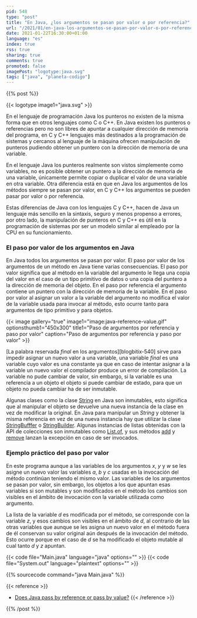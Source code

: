 ```yaml
---
pid: 548
type: "post"
title: "En Java, ¿los argumentos se pasan por valor o por referencia?"
url: "/2021/01/en-java-los-argumentos-se-pasan-por-valor-o-por-referencia/"
date: 2021-01-22T16:30:00+01:00
language: "es"
index: true
rss: true
sharing: true
comments: true
promoted: false
imagePost: "logotype:java.svg"
tags: ["java", "planeta-codigo"]
---
```


{{% post %}}

{{< logotype image1="java.svg" >}}

En el lenguaje de programación Java los punteros no existen de la misma forma que en otros lenguajes como C o C++. En Java existen los punteros o referencias pero no son libres de apuntar a cualquier dirección de memoria del programa, en C y C++ lenguajes más destinados a la programación de sistemas y cercanos al lenguaje de la máquina ofrecen manipulación de punteros pudiendo obtener un puntero con la dirección de memoria de una variable.

En el lenguaje Java los punteros realmente son vistos simplemente como variables, no es posible obtener un puntero a la dirección de memoria de una variable, únicamente permite copiar o duplicar el valor de una variable en otra variable. Otra diferencia está en que en Java los argumentos de los métodos siempre se pasan por valor, en C y C++ los argumentos se pueden pasar por valor o por referencia.

Estas diferencias de Java con los lenguajes C y C++, hacen de Java un lenguaje más sencillo en la sintaxis, seguro y menos propenso a errores, por otro lado, la manipulación de punteros en C y C++ es útil en la programación de sistemas por ser un modelo similar al empleado por la CPU en su funcionamiento.

### El paso por valor de los argumentos en Java

En Java todos los argumentos se pasan por valor. El paso por valor de los argumentos de un método en Java tiene varias consecuencias. El paso por valor significa que al método en la variable del argumento le llega una copia del valor en el caso de un tipo primitivo de datos o una copia del puntero a la dirección de memoria del objeto. En el paso por referencia el argumento contiene un puntero con la dirección de memoria de la variable. En el paso por valor al asignar un valor a la variable del argumento no modifica el valor de la variable usada para invocar al método, esto ocurre tanto para argumentos de tipo primitivo y para objetos.

{{< image
    gallery="true"
    image1="image:java-reference-value.gif" optionsthumb1="450x300" title1="Paso de argumentos por referencia y paso por valor"
    caption="Paso de argumentos por referencia y paso por valor" >}}

[La palabra reservada _final_ en los argumentos][blogbitix-540] sirve para impedir asignar un nuevo valor a una variable, una variable _final_ es una variable cuyo valor es una constante ya que en caso de intentar asignar a la variable un nuevo valor el compilador produce un error de compilación. La variable no pude cambiar de valor, sin embargo, si la variable es una referencia a un objeto el objeto si puede cambiar de estado, para que un objeto no pueda cambiar ha de ser inmutable.

Algunas clases como la clase [String](javadoc11:java.base/java/lang/String.html) en Java son inmutables, esto significa que al manipular el objeto se devuelve una nueva instancia de la clase en vez de modificar la original. En Java para manipular un _String_ y obtener la misma referencia en vez de una nueva instancia hay que utilizar la clase [StringBufffer](javadoc11:java/lang/StringBuffer.html) o [StringBuilder](javadoc11:java/lang/StringBuilder.html). Algunas instancias de listas obtenidas con la API de colecciones son inmutables como [List.of](javadoc11:java.base/java/util/List.html), y sus métodos [add](javadoc11:java.base/java/util/List.html#add(E)) y [remove](javadoc11:java.base/java/util/List.html#remove(java.lang.Object)) lanzan la excepción en caso de ser invocados.

### Ejemplo práctico del paso por valor

En este programa aunque a las variables de los argumentos _x_, _y_ y _w_ se les asigne un nuevo valor las variables _a_, _b_ y _c_ usadas en la invocación del método continúan teniendo el mismo valor. Las variables de los argumentos se pasan por valor, sin embargo, los objetos a los que apuntan esas variables si son mutables y son modificados en el método los cambios son visibles en el ámbito de invocación con la variable utilizada como argumento.

La lista de la variable _d_ es modificada por el método, se corresponde con la variable _z_, y esos cambios son visibles en el ámbito de _d_, al contrario de las otras variables que aunque se les asigna un nuevo valor en el método fuera de él conservan su valor original aún después de la invocación del método. Esto ocurre porque en el caso de _d_ se ha modificado el objeto mutable al cual tanto _d_ y _z_ apuntan.

{{< code file="Main.java" language="java" options="" >}}
{{< code file="System.out" language="plaintext" options="" >}}

{{% sourcecode command="java Main.java" %}}

{{< reference >}}
* [Does Java pass by reference or pass by value?](https://www.infoworld.com/article/3512039/does-java-pass-by-reference-or-pass-by-value.html)
{{< /reference >}}

{{% /post %}}
